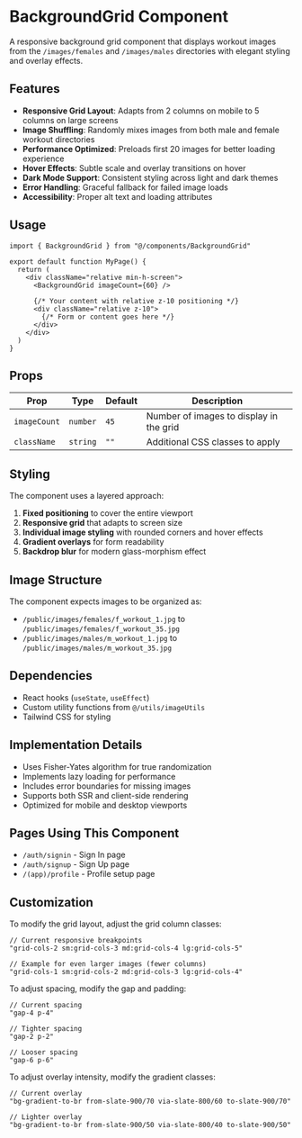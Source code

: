 # BackgroundGrid Component

A responsive background grid component that displays workout images from the `/images/females` and `/images/males` directories with elegant styling and overlay effects.

## Features

- **Responsive Grid Layout**: Adapts from 2 columns on mobile to 5 columns on large screens
- **Image Shuffling**: Randomly mixes images from both male and female workout directories
- **Performance Optimized**: Preloads first 20 images for better loading experience
- **Hover Effects**: Subtle scale and overlay transitions on hover
- **Dark Mode Support**: Consistent styling across light and dark themes
- **Error Handling**: Graceful fallback for failed image loads
- **Accessibility**: Proper alt text and loading attributes

## Usage

```tsx
import { BackgroundGrid } from "@/components/BackgroundGrid"

export default function MyPage() {
  return (
    <div className="relative min-h-screen">
      <BackgroundGrid imageCount={60} />
      
      {/* Your content with relative z-10 positioning */}
      <div className="relative z-10">
        {/* Form or content goes here */}
      </div>
    </div>
  )
}
```

## Props

| Prop | Type | Default | Description |
|------|------|---------|-------------|
| `imageCount` | `number` | `45` | Number of images to display in the grid |
| `className` | `string` | `""` | Additional CSS classes to apply |

## Styling

The component uses a layered approach:

1. **Fixed positioning** to cover the entire viewport
2. **Responsive grid** that adapts to screen size
3. **Individual image styling** with rounded corners and hover effects
4. **Gradient overlays** for form readability
5. **Backdrop blur** for modern glass-morphism effect

## Image Structure

The component expects images to be organized as:
- `/public/images/females/f_workout_1.jpg` to `/public/images/females/f_workout_35.jpg`
- `/public/images/males/m_workout_1.jpg` to `/public/images/males/m_workout_35.jpg`

## Dependencies

- React hooks (`useState`, `useEffect`)
- Custom utility functions from `@/utils/imageUtils`
- Tailwind CSS for styling

## Implementation Details

- Uses Fisher-Yates algorithm for true randomization
- Implements lazy loading for performance
- Includes error boundaries for missing images
- Supports both SSR and client-side rendering
- Optimized for mobile and desktop viewports

## Pages Using This Component

- `/auth/signin` - Sign In page
- `/auth/signup` - Sign Up page  
- `/(app)/profile` - Profile setup page

## Customization

To modify the grid layout, adjust the grid column classes:

```tsx
// Current responsive breakpoints
"grid-cols-2 sm:grid-cols-3 md:grid-cols-4 lg:grid-cols-5"

// Example for even larger images (fewer columns)
"grid-cols-1 sm:grid-cols-2 md:grid-cols-3 lg:grid-cols-4"
```

To adjust spacing, modify the gap and padding:

```tsx
// Current spacing
"gap-4 p-4"

// Tighter spacing
"gap-2 p-2"

// Looser spacing  
"gap-6 p-6"
```

To adjust overlay intensity, modify the gradient classes:

```tsx
// Current overlay
"bg-gradient-to-br from-slate-900/70 via-slate-800/60 to-slate-900/70"

// Lighter overlay
"bg-gradient-to-br from-slate-900/50 via-slate-800/40 to-slate-900/50"
```

